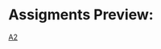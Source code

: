 # Assigments Preview:

[A2](https://raw.githubusercontent.com/mhdeeb/peu/main/peu-438/A2/PEU-438_A2_201900052_Mohamed-Hussien-El-Deeb.pdf)
